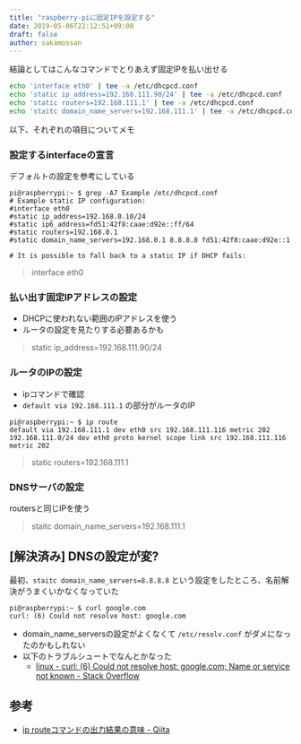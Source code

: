 ```yaml
---
title: "raspberry-piに固定IPを設定する"
date: 2019-05-06T22:12:51+09:00
draft: false
author: sakamossan
---
```


結論としてはこんなコマンドでとりあえず固定IPを払い出せる

```bash
echo 'interface eth0' | tee -a /etc/dhcpcd.conf
echo 'static ip_address=192.168.111.90/24' | tee -a /etc/dhcpcd.conf
echo 'static routers=192.168.111.1' | tee -a /etc/dhcpcd.conf
echo 'staitc domain_name_servers=192.168.111.1' | tee -a /etc/dhcpcd.conf
```

以下、それぞれの項目についてメモ


### 設定するinterfaceの宣言

デフォルトの設定を参考にしている

```console
pi@raspberrypi:~ $ grep -A7 Example /etc/dhcpcd.conf
# Example static IP configuration:
#interface eth0
#static ip_address=192.168.0.10/24
#static ip6_address=fd51:42f8:caae:d92e::ff/64
#static routers=192.168.0.1
#static domain_name_servers=192.168.0.1 8.8.8.8 fd51:42f8:caae:d92e::1

# It is possible to fall back to a static IP if DHCP fails:
```

> interface eth0


### 払い出す固定IPアドレスの設定

- DHCPに使われない範囲のIPアドレスを使う
- ルータの設定を見たりする必要あるかも

> static ip_address=192.168.111.90/24


### ルータのIPの設定

- ipコマンドで確認
- `default via 192.168.111.1` の部分がルータのIP

```console
pi@raspberrypi:~ $ ip route
default via 192.168.111.1 dev eth0 src 192.168.111.116 metric 202
192.168.111.0/24 dev eth0 proto kernel scope link src 192.168.111.116 metric 202
```

> static routers=192.168.111.1


### DNSサーバの設定

routersと同じIPを使う

> staitc domain_name_servers=192.168.111.1



## [解決済み] DNSの設定が変?

最初、`staitc domain_name_servers=8.8.8.8` という設定をしたところ、名前解決がうまくいかなくなっていた

```
pi@raspberrypi:~ $ curl google.com
curl: (6) Could not resolve host: google.com
```

- domain_name_serversの設定がよくなくて `/etc/resolv.conf` がダメになったのかもしれない
- 以下のトラブルシュートでなんとかなった
  - [linux - curl: (6) Could not resolve host: google.com; Name or service not known - Stack Overflow](https://stackoverflow.com/questions/24967855/curl-6-could-not-resolve-host-google-com-name-or-service-not-known)


## 参考

- [ip routeコマンドの出力結果の意味 - Qiita](https://qiita.com/testnin2/items/7490ff01a4fe1c7ad61f)
